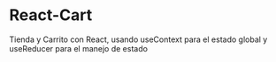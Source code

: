 # React-Cart
Tienda y Carrito con React, usando useContext para el estado global y useReducer para el manejo de estado
